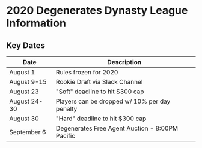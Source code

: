 # 2020 Degenerates Dynasty League Information 

## Key Dates

| Date         | Description |
|--------------|-------------|
| August 1     | Rules frozen for 2020 |
| August 9-15  | Rookie Draft via Slack Channel |
| August 23    | "Soft" deadline to hit $300 cap | 
| August 24-30 | Players can be dropped w/ 10% per day penalty |
| August 30    | "Hard" deadline to hit $300 cap | 
| September 6  | Degenerates Free Agent Auction - 8:00PM Pacific |

